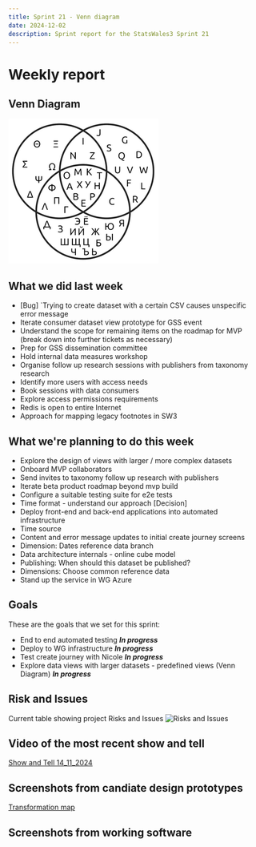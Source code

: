 ```yaml
---
title: Sprint 21 - Venn diagram 
date: 2024-12-02
description: Sprint report for the StatsWales3 Sprint 21
---
```


Weekly report
=============

Venn Diagram
------------------------------

![Venn Diagram](vennDiagram.png)

What we did last week
------------------------

- \[Bug\] `Trying to create dataset with a certain CSV causes unspecific error message
- Iterate consumer dataset view prototype for GSS event
- Understand the scope for remaining items on the roadmap for MVP (break down into further tickets as necessary)
- Prep for GSS dissemination committee
- Hold internal data measures workshop
- Organise follow up research sessions with publishers from taxonomy research
- Identify more users with access needs
- Book sessions with data consumers
- Explore access permissions requirements
- Redis is open to entire Internet
- Approach for mapping legacy footnotes in SW3

What we're planning to do this week
-----------------------------------

- Explore the design of views with larger / more complex datasets
- Onboard MVP collaborators
- Send invites to taxonomy follow up research with publishers
- Iterate beta product roadmap beyond  mvp build
- Configure a suitable testing suite for e2e tests
- Time format - understand our approach [Decision]
- Deploy front-end and back-end applications into automated infrastructure
- Time source
- Content and error message updates to initial create journey screens
- Dimension: Dates reference data branch
- Data architecture internals - online cube model
- Publishing: When should this dataset be published?
- Dimensions: Choose common reference data
- Stand up the service in WG Azure

Goals
-----------------------------------

These are the goals that we set for this sprint:
- End to end automated testing <span class="badge bg-info">_**In progress**_</span>
- Deploy to WG infrastructure <span class="badge bg-info">_**In progress**_</span>
- Test create journey with Nicole <span class="badge bg-info">_**In progress**_</span>
- Explore data views with larger datasets - predefined views (Venn Diagram) <span class="badge bg-info">_**In progress**_</span>



Risk and Issues
-------------------------------
Current table showing project Risks and Issues
![Risks and Issues](RisksAndIssues20241202.png)

Video of the most recent show and tell
--------------------------------------
[Show and Tell 14_11_2024](https://drive.google.com/file/d/18JU6gKGDaFBkK2l1rCvwjJV0aodEnEIU/view?usp=sharing)

Screenshots from candiate design prototypes
-------------------------------------------------
[Transformation map](transformationMap.pdf)

Screenshots from working software
-------------------------------------------------
